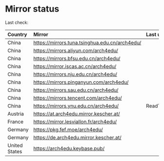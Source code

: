 <script src="./time.js"></script>
# Mirror status
Last check: <script type="text/javascript">localize(1667917648.6428041);</script>

|Country|Mirror|Last update|
|:------|:-----|:----------|
|China|https://mirrors.tuna.tsinghua.edu.cn/arch4edu/|<script type="text/javascript">localize(1667889976);</script>|
|China|https://mirrors.aliyun.com/arch4edu/|<script type="text/javascript">localize(1667803386);</script>|
|China|https://mirrors.bfsu.edu.cn/arch4edu/|<script type="text/javascript">localize(1667889976);</script>|
|China|https://mirror.iscas.ac.cn/arch4edu/|<script type="text/javascript">localize(1667889976);</script>|
|China|https://mirrors.nju.edu.cn/arch4edu/|<script type="text/javascript">localize(1667803386);</script>|
|China|https://mirrors.pinganyun.com/arch4edu/|<script type="text/javascript">localize(1667846470);</script>|
|China|https://mirrors.sau.edu.cn/arch4edu/|<script type="text/javascript">localize(1650446957);</script>|
|China|https://mirrors.tencent.com/arch4edu/|<script type="text/javascript">localize(1667846470);</script>|
|China|https://mirrors.ynu.edu.cn/arch4edu/|ReadTimeout|
|Austria|https://at.arch4edu.mirror.kescher.at/|<script type="text/javascript">localize(1667889976);</script>|
|France|https://mirror.lesviallon.fr/arch4edu/|<script type="text/javascript">localize(1667889976);</script>|
|Germany|https://pkg.fef.moe/arch4edu/|<script type="text/javascript">localize(1667889976);</script>|
|Germany|https://de.arch4edu.mirror.kescher.at/|<script type="text/javascript">localize(1667889976);</script>|
|United States|https://arch4edu.keybase.pub/|<script type="text/javascript">localize(1667846470);</script>|

<script src="./tablefilter/tablefilter.js"></script>
<script src="./table.js"></script>